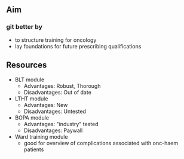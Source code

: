 ## Aim

### git better by

- to structure training for oncology
- lay foundations for future prescribing qualifications

## Resources

- BLT module
  - Advantages: Robust, Thorough
  - Disadvantages: Out of date
- LTHT module
  - Advantages: New
  - Disadvantages: Untested
- BOPA module
  - Advantages: "industry" tested
  - Disadvantages: Paywall
- Ward training module
  - good for overview of complications associated with onc-haem patients
